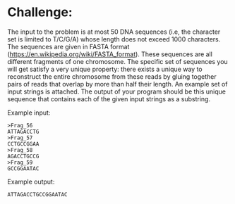# Challenge:

The input to the problem is at most 50 DNA sequences (i.e, the character set is limited to T/C/G/A) whose
length does not exceed 1000 characters. The sequences are given in FASTA format (https://en.wikipedia.org/wiki/FASTA_format).
These sequences are all different fragments of one chromosome. The specific set of sequences you will
get satisfy a very unique property:  there exists a unique way to reconstruct the entire chromosome from
these reads by gluing together pairs of reads that overlap by more than half their length. An example set of
 input strings is attached. The output of your program should be this unique sequence that
 contains each of the given input strings as a substring.

Example input:

```
>Frag_56
ATTAGACCTG
>Frag_57
CCTGCCGGAA
>Frag_58
AGACCTGCCG
>Frag_59
GCCGGAATAC
```
Example output:

```
ATTAGACCTGCCGGAATAC
```